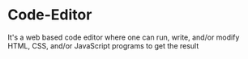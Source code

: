 # Code-Editor
It's a web based code editor where one can run, write, and/or modify HTML, CSS, and/or JavaScript programs to get the result
